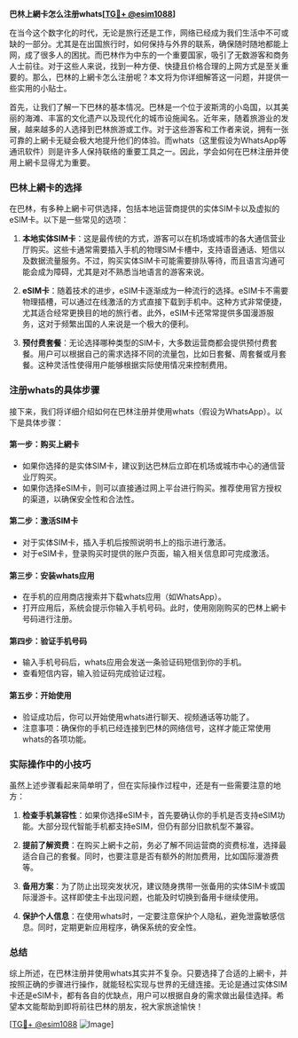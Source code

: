 **巴林上網卡怎么注册whats[[TG💪+ @esim1088](https://t.me/s/esim1088)]**

在当今这个数字化的时代，无论是旅行还是工作，网络已经成为我们生活中不可或缺的一部分。尤其是在出国旅行时，如何保持与外界的联系，确保随时随地都能上网，成了很多人的困扰。而巴林作为中东的一个重要国家，吸引了无数游客和商务人士前往。对于这些人来说，找到一种方便、快捷且价格合理的上网方式是至关重要的。那么，巴林的上網卡怎么注册呢？本文将为你详细解答这一问题，并提供一些实用的小贴士。

首先，让我们了解一下巴林的基本情况。巴林是一个位于波斯湾的小岛国，以其美丽的海滩、丰富的文化遗产以及现代化的城市设施闻名。近年来，随着旅游业的发展，越来越多的人选择到巴林旅游或工作。对于这些游客和工作者来说，拥有一张可靠的上網卡无疑会极大地提升他们的体验。而whats（这里假设为WhatsApp等通讯软件）则是许多人保持联络的重要工具之一。因此，学会如何在巴林注册并使用上網卡显得尤为重要。

### 巴林上網卡的选择

在巴林，有多种上網卡可供选择，包括本地运营商提供的实体SIM卡以及虚拟的eSIM卡。以下是一些常见的选项：

1. **本地实体SIM卡**：这是最传统的方式，游客可以在机场或城市的各大通信营业厅购买。这些卡通常需要插入手机的物理SIM卡槽中，支持语音通话、短信以及数据流量服务。不过，购买实体SIM卡可能需要排队等待，而且语言沟通可能会成为障碍，尤其是对不熟悉当地语言的游客来说。

2. **eSIM卡**：随着技术的进步，eSIM卡逐渐成为一种流行的选择。eSIM卡不需要物理插槽，可以通过在线激活的方式直接下载到手机中。这种方式非常便捷，尤其适合经常更换目的地的旅行者。此外，eSIM卡还常常提供多国漫游服务，这对于频繁出国的人来说是一个极大的便利。

3. **预付费套餐**：无论选择哪种类型的SIM卡，大多数运营商都会提供预付费套餐。用户可以根据自己的需求选择不同的流量包，比如日套餐、周套餐或月套餐。这种灵活性使得用户能够根据实际使用情况来控制费用。

### 注册whats的具体步骤

接下来，我们将详细介绍如何在巴林注册并使用whats（假设为WhatsApp）。以下是具体步骤：

#### 第一步：购买上網卡
- 如果你选择的是实体SIM卡，建议到达巴林后立即在机场或城市中心的通信营业厅购买。
- 如果你选择eSIM卡，则可以直接通过网上平台进行购买。推荐使用官方授权的渠道，以确保安全性和合法性。

#### 第二步：激活SIM卡
- 对于实体SIM卡，插入手机后按照说明书上的指示进行激活。
- 对于eSIM卡，登录购买时提供的账户页面，输入相关信息即可完成激活。

#### 第三步：安装whats应用
- 在手机的应用商店搜索并下载whats应用（如WhatsApp）。
- 打开应用后，系统会提示你输入手机号码。此时，使用刚刚购买的巴林上網卡号码进行注册。

#### 第四步：验证手机号码
- 输入手机号码后，whats应用会发送一条验证码短信到你的手机。
- 查看短信内容，输入验证码完成验证过程。

#### 第五步：开始使用
- 验证成功后，你可以开始使用whats进行聊天、视频通话等功能了。
- 注意事项：确保你的手机已经连接到巴林的网络信号，这样才能正常使用whats的各项功能。

### 实际操作中的小技巧

虽然上述步骤看起来简单明了，但在实际操作过程中，还是有一些需要注意的地方：

1. **检查手机兼容性**：如果你选择eSIM卡，首先要确认你的手机是否支持eSIM功能。大部分现代智能手机都支持eSIM，但仍有部分旧款机型不兼容。

2. **提前了解资费**：在购买上網卡之前，务必了解不同运营商的资费标准，选择最适合自己的套餐。同时，也要注意是否有额外的附加费用，比如国际漫游费等。

3. **备用方案**：为了防止出现突发状况，建议随身携带一张备用的实体SIM卡或国际漫游卡。这样即使主卡出现问题，也能及时切换到备用卡继续使用。

4. **保护个人信息**：在使用whats时，一定要注意保护个人隐私，避免泄露敏感信息。同时，定期更新应用程序，确保系统的安全性。

### 总结

综上所述，在巴林注册并使用whats其实并不复杂。只要选择了合适的上網卡，并按照正确的步骤进行操作，就能轻松实现与世界的无缝连接。无论是通过实体SIM卡还是eSIM卡，都有各自的优缺点，用户可以根据自身的需求做出最佳选择。希望本文能帮助到即将前往巴林的朋友，祝大家旅途愉快！

[[TG💪+ @esim1088](https://t.me/s/esim1088) ![Image](https://i.postimg.cc/4NQfJmqS/Snipaste-2025-05-13-00-14-12.png)]